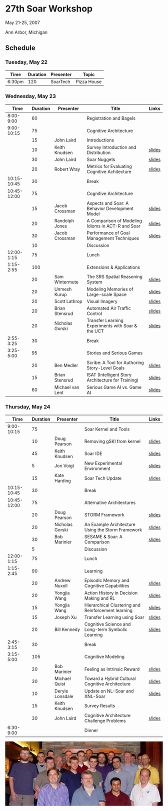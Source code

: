 # 27th Soar Workshop

May 21-25, 2007

Ann Arbor, Michigan

## Schedule

### Tuesday, May 22

| Time | Duration | Presenter | Topic |
|------|----------|-----------|-------|
| 6:30pm | 120    | SoarTech  | Pizza House |

### Wednesday, May 23

| Time       | Duration | Presenter       | Title                                      | Links                                   |
|------------|----------|-----------------|--------------------------------------------|-----------------------------------------|
| 8:00-9:00  | 60       |                 | Registration and Bagels                    |                                         |
| 9:00-10:15 | 75       |                 | Cognitive Architecture                     |                                         |
|            | 15       | John Laird      | Introductions                              |                                         |
|            | 10       | Keith Knudsen   | Survey Introduction and Distribution       | [slides](https://raw.githubusercontent.com/SoarGroup/website-downloads/main/workshops/27/Knudsen1.pdf)                    |
|            | 30       | John Laird      | Soar Nuggets                               | [slides](https://raw.githubusercontent.com/SoarGroup/website-downloads/main/workshops/27/Laird1.pdf)                      |
|            | 20       | Robert Wray     | Metrics for Evaluating Cognitive Achitecture | [slides](https://raw.githubusercontent.com/SoarGroup/website-downloads/main/workshops/27/Wray.pdf)                       |
| 10:15-10:45 | 30      |                 | Break                                      |                                         |
| 10:45-12:00 | 75      |                 | Cognitive Architecture                     |                                         |
|            | 15       | Jacob Crossman  | Aspects and Soar: A Behavior Development Model | [slides](https://raw.githubusercontent.com/SoarGroup/website-downloads/main/workshops/27/Crossman1.pdf)                 |
|            | 20       | Randolph Jones  | A Comparison of Modeling Idioms in ACT-R and Soar | [slides](https://raw.githubusercontent.com/SoarGroup/website-downloads/main/workshops/27/Jones.pdf)                     |
|            | 30       | Jacob Crossman  | Performance of Goal Management Techniques  | [slides](https://raw.githubusercontent.com/SoarGroup/website-downloads/main/workshops/27/Crossman2.pdf)                  |
|            | 10       |                 | Discussion                                 |                                         |
| 12:00-1:15 | 75       |                 | Lunch                                      |                                         |
| 1:15-2:55  | 100      |                 | Extensions & Applications                  |                                         |
|            | 20       | Sam Wintermute  | The SRS Spatial Reasoning System           | [slides](https://raw.githubusercontent.com/SoarGroup/website-downloads/main/workshops/27/Wintermute.pdf)                 |
|            | 20       | Unmesh Kurup    | Modeling Memories of Large-scale Space     | [slides](https://raw.githubusercontent.com/SoarGroup/website-downloads/main/workshops/27/Kurup.pdf)                      |
|            | 20       | Scott Lathrop   | Visual Imagery                             | [slides](https://raw.githubusercontent.com/SoarGroup/website-downloads/main/workshops/27/Lathrop.pdf)                    |
|            | 20       | Brian Stensrud  | Automated Air Traffic Control              | [slides](https://raw.githubusercontent.com/SoarGroup/website-downloads/main/workshops/27/Stensrud1.pdf)                  |
|            | 20       | Nicholas Gorski | Transfer Learning Experiments with Soar & the UCT | [slides](https://raw.githubusercontent.com/SoarGroup/website-downloads/main/workshops/27/Gorski1.pdf)                  |
| 2:55-3:25  | 30       |                 | Break                                      |                                         |
| 3:25-5:00  | 95       |                 | Stories and Serious Games                  |                                         |
|            | 20       | Ben Medler      | Scribe: A Tool for Authoring Story-Level Goals | [slides](https://raw.githubusercontent.com/SoarGroup/website-downloads/main/workshops/27/Medler.pdf)                    |
|            | 15       | Brian Stensrud  | ISAT (Intelligent Story Architecture for Training) | [slides](https://raw.githubusercontent.com/SoarGroup/website-downloads/main/workshops/27/Stensrud2.pdf)                |
|            | 60       | Michael van Lent | Serious Game AI vs. Game AI                | [slides](https://raw.githubusercontent.com/SoarGroup/website-downloads/main/workshops/27/vanLent.pdf)                    |

### Thursday, May 24

| Time       | Duration | Presenter      | Title                                           | Links                                  |
|------------|----------|----------------|-------------------------------------------------|----------------------------------------|
| 9:00-10:15  | 75       |                | Soar Kernel and Tools                           |                                        |
|            | 10       | Doug Pearson   | Removing gSKI from kernel                       | [slides](https://raw.githubusercontent.com/SoarGroup/website-downloads/main/workshops/27/Pearson1.pdf)                   |
|            | 45       | Keith Knudsen  | Soar IDE                                        | [slides](https://raw.githubusercontent.com/SoarGroup/website-downloads/main/workshops/27/Knudsen2.pdf)                   |
|            | 5        | Jon Voigt      | New Experimental Environment                    | [slides](https://raw.githubusercontent.com/SoarGroup/website-downloads/main/workshops/27/Voigt.pdf)                      |
|            | 15       | Kate Harding   | Soar Tech Update                                | [slides](https://raw.githubusercontent.com/SoarGroup/website-downloads/main/workshops/27/Harding_Rosbe.pdf)              |
| 10:15-10:45 | 30       |                | Break                                           |                                        |
| 10:45-12:00 | 75       |                | Alternative Architectures                       |                                        |
|            | 20       | Doug Pearson   | STORM Framework                                 | [slides](https://raw.githubusercontent.com/SoarGroup/website-downloads/main/workshops/27/Pearson2.pdf)                   |
|            | 20       | Nicholas Gorski| An Example Architecture Using the Storm Framework| [slides](https://raw.githubusercontent.com/SoarGroup/website-downloads/main/workshops/27/Gorski2.pdf)                    |
|            | 30       | Bob Marinier   | SESAME & Soar: A Comparison                     | [slides](https://raw.githubusercontent.com/SoarGroup/website-downloads/main/workshops/27/Marinier1.pdf)                  |
|            | 5        |                | Discussion                                      |                                        |
| 12:00-1:15  | 75       |                | Lunch                                           |                                        |
| 1:15-2:45   | 90       |                | Learning                                        |                                        |
|            | 20       | Andrew Nuxoll  | Episodic Memory and Cognitive Capabilities      | [slides](https://raw.githubusercontent.com/SoarGroup/website-downloads/main/workshops/27/Nuxoll1.pdf)                    |
|            | 20       | Yongjia Wang   | Action History in Decision Making and RL        | [slides](https://raw.githubusercontent.com/SoarGroup/website-downloads/main/workshops/27/Wang1.pdf)                      |
|            | 15       | Yongjia Wang   | Hierarchical Clustering and Reinforcement learning| [slides](https://raw.githubusercontent.com/SoarGroup/website-downloads/main/workshops/27/Wang2.pdf)                      |
|            | 15       | Joseph Xu      | Transfer Learning using Soar                    | [slides](https://raw.githubusercontent.com/SoarGroup/website-downloads/main/workshops/27/Xu.pdf)                         |
|            | 20       | Bill Kennedy   | Cognitive Science and Long-term Symbolic Learning| [slides](https://raw.githubusercontent.com/SoarGroup/website-downloads/main/workshops/27/Kennedy.pdf)                    |
| 2:45-3:15   | 30       |                | Break                                           |                                        |
| 3:15-5:00   | 105      |                | Cognitive Modeling                              |                                        |
|            | 20       | Bob Marinier   | Feeling as Intrinsic Reward                     | [slides](https://raw.githubusercontent.com/SoarGroup/website-downloads/main/workshops/27/Marinier2.pdf)                  |
|            | 30       | Michael Quist  | Toward a Hybrid Cultural Cognitive Architecture | [slides](https://raw.githubusercontent.com/SoarGroup/website-downloads/main/workshops/27/Quist.pdf)                      |
|            | 10       | Deryle Lonsdale| Update on NL-Soar and XNL-Soar                  | [slides](https://raw.githubusercontent.com/SoarGroup/website-downloads/main/workshops/27/Lonsdale1.pdf)                  |
|            | 15       | Keith Knudsen  | Survey Results                                  |                                        |
|            | 30       | John Laird     | Cognitive Architecture Challenge Problems       | [slides](https://raw.githubusercontent.com/SoarGroup/website-downloads/main/workshops/27/Laird2.pdf)                     |
| 6:30-9:00   |          |                | Dinner                                          |                                        |

![Participant group photo](https://raw.githubusercontent.com/SoarGroup/website-downloads/main/workshops/27/27th.jpg)
